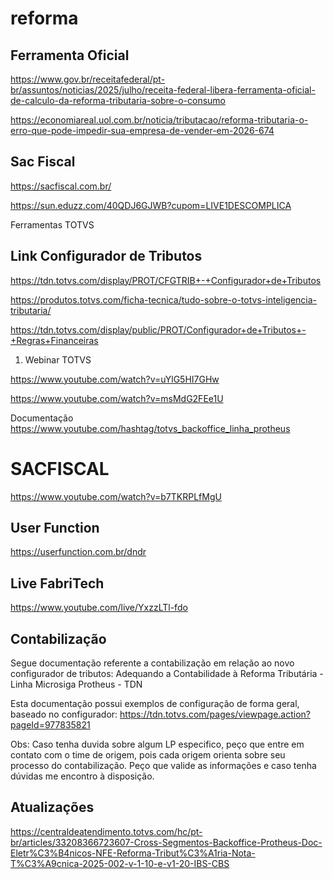 # reforma
## Ferramenta Oficial
https://www.gov.br/receitafederal/pt-br/assuntos/noticias/2025/julho/receita-federal-libera-ferramenta-oficial-de-calculo-da-reforma-tributaria-sobre-o-consumo

https://economiareal.uol.com.br/noticia/tributacao/reforma-tributaria-o-erro-que-pode-impedir-sua-empresa-de-vender-em-2026-674

## Sac Fiscal
https://sacfiscal.com.br/

https://sun.eduzz.com/40QDJ6GJWB?cupom=LIVE1DESCOMPLICA

Ferramentas TOTVS
## Link Configurador de Tributos
https://tdn.totvs.com/display/PROT/CFGTRIB+-+Configurador+de+Tributos

https://produtos.totvs.com/ficha-tecnica/tudo-sobre-o-totvs-inteligencia-tributaria/

https://tdn.totvs.com/display/public/PROT/Configurador+de+Tributos+-+Regras+Financeiras


1) Webinar TOTVS

https://www.youtube.com/watch?v=uYlG5HI7GHw

https://www.youtube.com/watch?v=msMdG2FEe1U

Documentação
https://www.youtube.com/hashtag/totvs_backoffice_linha_protheus

# SACFISCAL
https://www.youtube.com/watch?v=b7TKRPLfMgU

## User Function
https://userfunction.com.br/dndr

## Live FabriTech
https://www.youtube.com/live/YxzzLTl-fdo

## Contabilização
Segue documentação referente a contabilização em relação ao novo configurador de tributos: Adequando a Contabilidade à Reforma Tributária - Linha Microsiga Protheus - TDN

Esta documentação possui exemplos de configuração de forma geral, baseado no configurador:
https://tdn.totvs.com/pages/viewpage.action?pageId=977835821
 
Obs: Caso tenha duvida sobre algum LP especifico, peço que entre em contato com o time de origem, pois cada origem orienta sobre seu processo do contabilização.
Peço que valide as informações e caso tenha dúvidas me encontro à disposição.

## Atualizações
https://centraldeatendimento.totvs.com/hc/pt-br/articles/33208366723607-Cross-Segmentos-Backoffice-Protheus-Doc-Eletr%C3%B4nicos-NFE-Reforma-Tribut%C3%A1ria-Nota-T%C3%A9cnica-2025-002-v-1-10-e-v1-20-IBS-CBS



